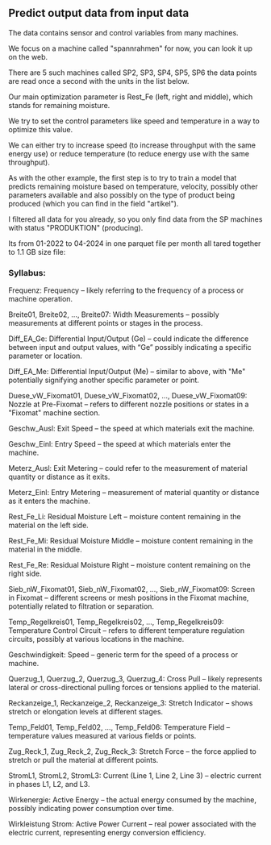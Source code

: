 

## Predict output data from input data

The data contains sensor and control variables from many machines. 

We focus on a machine called "spannrahmen" for now, you can look it up on the web. 

There are 5 such machines called SP2, SP3, SP4, SP5, SP6 the data points are read once a second with the units in the list below.

Our main optimization parameter is Rest_Fe (left, right and middle), which stands for remaining moisture. 

We try to set the control parameters like speed and temperature in a way to optimize this value.

We can either try to increase speed (to increase throughput with the same energy use) or reduce temperature (to reduce energy use with the same throughput).

As with the other example, the first step is to try to train a model that predicts remaining moisture based on temperature, velocity, possibly other parameters available and also possibly on the type of product being produced (which you can find in the field "artikel"). 

I filtered all data for you already, so you only find data from the SP machines with status "PRODUKTION" (producing).

Its from 01-2022 to 04-2024 in one parquet file per month all tared together to 1.1 GB size file:


### Syllabus:

Frequenz: Frequency – likely referring to the frequency of a process or machine operation.

Breite01, Breite02, …, Breite07: Width Measurements – possibly measurements at different points or stages in the process.

Diff_EA_Ge: Differential Input/Output (Ge) – could indicate the difference between input and output values, with “Ge” possibly indicating a specific parameter or location.

Diff_EA_Me: Differential Input/Output (Me) – similar to above, with "Me" potentially signifying another specific parameter or point.

Duese_vW_Fixomat01, Duese_vW_Fixomat02, …, Duese_vW_Fixomat09:  Nozzle at Pre-Fixomat – refers to different nozzle positions or states in a "Fixomat" machine section.

Geschw_Ausl: Exit Speed – the speed at which materials exit the machine.

Geschw_Einl: Entry Speed – the speed at which materials enter the machine.

Meterz_Ausl: Exit Metering – could refer to the measurement of material quantity or distance as it exits.

Meterz_Einl: Entry Metering – measurement of material quantity or distance as it enters the machine.

Rest_Fe_Li: Residual Moisture Left – moisture content remaining in the material on the left side.

Rest_Fe_Mi: Residual Moisture Middle – moisture content remaining in the material in the middle.

Rest_Fe_Re: Residual Moisture Right – moisture content remaining on the right side.

Sieb_nW_Fixomat01, Sieb_nW_Fixomat02, …, Sieb_nW_Fixomat09: Screen in Fixomat – different screens or mesh positions in the Fixomat machine, potentially related to filtration or separation.

Temp_Regelkreis01, Temp_Regelkreis02, …, Temp_Regelkreis09: Temperature Control Circuit – refers to different temperature regulation circuits, possibly at various locations in the machine.

Geschwindigkeit: Speed – generic term for the speed of a process or machine.

Querzug_1, Querzug_2, Querzug_3, Querzug_4: Cross Pull – likely represents lateral or cross-directional pulling forces or tensions applied to the material.

Reckanzeige_1, Reckanzeige_2, Reckanzeige_3: Stretch Indicator – shows stretch or elongation levels at different stages.

Temp_Feld01, Temp_Feld02, …, Temp_Feld06: Temperature Field – temperature values measured at various fields or points.

Zug_Reck_1, Zug_Reck_2, Zug_Reck_3: Stretch Force – the force applied to stretch or pull the material at different points.

StromL1, StromL2, StromL3: Current (Line 1, Line 2, Line 3) – electric current in phases L1, L2, and L3.

Wirkenergie: Active Energy – the actual energy consumed by the machine, possibly indicating power consumption over time.

Wirkleistung Strom: Active Power Current – real power associated with the electric current, representing energy conversion efficiency.